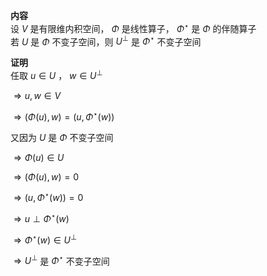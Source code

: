 **内容**  
设 $V$ 是有限维内积空间， $\Phi$ 是线性算子， $\Phi^\star$ 是 $\Phi$ 的伴随算子  
若 $U$ 是 $\Phi$ 不变子空间，则 $U^{\perp}$ 是 $\Phi^\star$ 不变子空间  
  
**证明**  
任取 $u\in U$ ， $w\in U^{\perp}$   
  
 $\Rightarrow u,w\in V$   
  
 $\Rightarrow(\Phi(u),w)=(u,\Phi^\star(w))$   
  
又因为 $U$ 是 $\Phi$ 不变子空间  
  
 $\Rightarrow\Phi(u)\in U$   
  
 $\Rightarrow(\Phi(u),w)=0$   
  
 $\Rightarrow(u,\Phi^\star(w))=0$   
  
 $\Rightarrow u\perp\Phi^\star(w)$   
  
 $\Rightarrow\Phi^\star(w)\in U^{\perp}$   
  
 $\Rightarrow U^{\perp}$ 是 $\Phi^\star$ 不变子空间  
